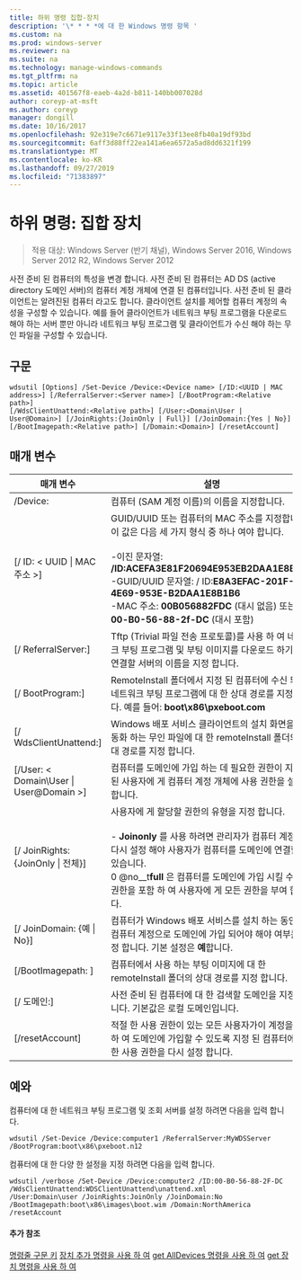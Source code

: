 ```yaml
---
title: 하위 명령 집합-장치
description: '\* * * *에 대 한 Windows 명령 항목 '
ms.custom: na
ms.prod: windows-server
ms.reviewer: na
ms.suite: na
ms.technology: manage-windows-commands
ms.tgt_pltfrm: na
ms.topic: article
ms.assetid: 401567f8-eaeb-4a2d-b811-140bb007028d
author: coreyp-at-msft
ms.author: coreyp
manager: dongill
ms.date: 10/16/2017
ms.openlocfilehash: 92e319e7c6671e9117e33f13ee8fb40a19df93bd
ms.sourcegitcommit: 6aff3d88ff22ea141a6ea6572a5ad8dd6321f199
ms.translationtype: MT
ms.contentlocale: ko-KR
ms.lasthandoff: 09/27/2019
ms.locfileid: "71383897"
---
```

# <a name="subcommand-set-device"></a>하위 명령: 집합 장치

>적용 대상: Windows Server (반기 채널), Windows Server 2016, Windows Server 2012 R2, Windows Server 2012

사전 준비 된 컴퓨터의 특성을 변경 합니다. 사전 준비 된 컴퓨터는 AD DS (active directory 도메인 서버)의 컴퓨터 계정 개체에 연결 된 컴퓨터입니다. 사전 준비 된 클라이언트는 알려진된 컴퓨터 라고도 합니다. 클라이언트 설치를 제어할 컴퓨터 계정의 속성을 구성할 수 있습니다. 예를 들어 클라이언트가 네트워크 부팅 프로그램을 다운로드 해야 하는 서버 뿐만 아니라 네트워크 부팅 프로그램 및 클라이언트가 수신 해야 하는 무인 파일을 구성할 수 있습니다.
## <a name="syntax"></a>구문
```
wdsutil [Options] /Set-Device /Device:<Device name> [/ID:<UUID | MAC address>] [/ReferralServer:<Server name>] [/BootProgram:<Relative path>] 
[/WdsClientUnattend:<Relative path>] [/User:<Domain\User | User@Domain>] [/JoinRights:{JoinOnly | Full}] [/JoinDomain:{Yes | No}] [/BootImagepath:<Relative path>] [/Domain:<Domain>] [/resetAccount]
```
## <a name="parameters"></a>매개 변수
|매개 변수|설명|
|-------|--------|
|/Device: <computer name>|컴퓨터 (SAM 계정 이름)의 이름을 지정합니다.|
|[/ ID: < UUID &#124; MAC 주소 >]|GUID/UUID 또는 컴퓨터의 MAC 주소를 지정합니다. 이 값은 다음 세 가지 형식 중 하나 여야 합니다.<br /><br />-이진 문자열: **/ID:ACEFA3E81F20694E953EB2DAA1E8B1B6**<br />-GUID/UUID 문자열: / ID:**E8A3EFAC-201F-4E69-953E-B2DAA1E8B1B6**<br />-MAC 주소: **00B056882FDC** (대시 없음) 또는 **00-B0-56-88-2f-DC** (대시 포함)|
|[/ ReferralServer:<Server name>]|Tftp (Trivial 파일 전송 프로토콜)를 사용 하 여 네트워크 부팅 프로그램 및 부팅 이미지를 다운로드 하기 위해 연결할 서버의 이름을 지정 합니다.|
|[/ BootProgram:<Relative path>]|RemoteInstall 폴더에서 지정 된 컴퓨터에 수신 되는 네트워크 부팅 프로그램에 대 한 상대 경로를 지정 합니다. 예를 들어: **boot\x86\pxeboot.com**|
|[/ WdsClientUnattend:<Relative path>]|Windows 배포 서비스 클라이언트의 설치 화면을 자동화 하는 무인 파일에 대 한 remoteInstall 폴더의 상대 경로를 지정 합니다.|
|[/User: < Domain\User &#124; User@Domain >]|컴퓨터를 도메인에 가입 하는 데 필요한 권한이 지정된 된 사용자에 게 컴퓨터 계정 개체에 사용 권한을 설정 합니다.|
|[/ JoinRights: {JoinOnly &#124; 전체}]|사용자에 게 할당할 권한의 유형을 지정 합니다.<br /><br />-   **Joinonly** 를 사용 하려면 관리자가 컴퓨터 계정을 다시 설정 해야 사용자가 컴퓨터를 도메인에 연결할 수 있습니다.<br />0 @no__t**full** 은 컴퓨터를 도메인에 가입 시킬 수 있는 권한을 포함 하 여 사용자에 게 모든 권한을 부여 합니다.|
|[/ JoinDomain: {예 &#124; No}]|컴퓨터가 Windows 배포 서비스를 설치 하는 동안이 컴퓨터 계정으로 도메인에 가입 되어야 해야 여부를 지정 합니다. 기본 설정은 **예**합니다.|
|[/BootImagepath: <Relative path>]|컴퓨터에서 사용 하는 부팅 이미지에 대 한 remoteInstall 폴더의 상대 경로를 지정 합니다.|
|[/ 도메인:<Domain>]|사전 준비 된 컴퓨터에 대 한 검색할 도메인을 지정 합니다. 기본값은 로컬 도메인입니다.|
|[/resetAccount]|적절 한 사용 권한이 있는 모든 사용자가이 계정을 사용 하 여 도메인에 가입할 수 있도록 지정 된 컴퓨터에 대 한 사용 권한을 다시 설정 합니다.|
## <a name="BKMK_examples"></a>예와
컴퓨터에 대 한 네트워크 부팅 프로그램 및 조회 서버를 설정 하려면 다음을 입력 합니다.
```
wdsutil /Set-Device /Device:computer1 /ReferralServer:MyWDSServer
/BootProgram:boot\x86\pxeboot.n12
```
컴퓨터에 대 한 다양 한 설정을 지정 하려면 다음을 입력 합니다.
```
wdsutil /verbose /Set-Device /Device:computer2 /ID:00-B0-56-88-2F-DC /WdsClientUnattend:WDSClientUnattend\unattend.xml 
/User:Domain\user /JoinRights:JoinOnly /JoinDomain:No /BootImagepath:boot\x86\images\boot.wim /Domain:NorthAmerica /resetAccount
```
#### <a name="additional-references"></a>추가 참조
[명령줄 구문 키](command-line-syntax-key.md)
[장치 추가 명령을 사용 하 여](using-the-add-device-command.md)
[get AllDevices 명령을 사용 하 여](using-the-get-alldevices-command.md)
[get 장치 명령을 사용 하 여](using-the-get-device-command.md)
